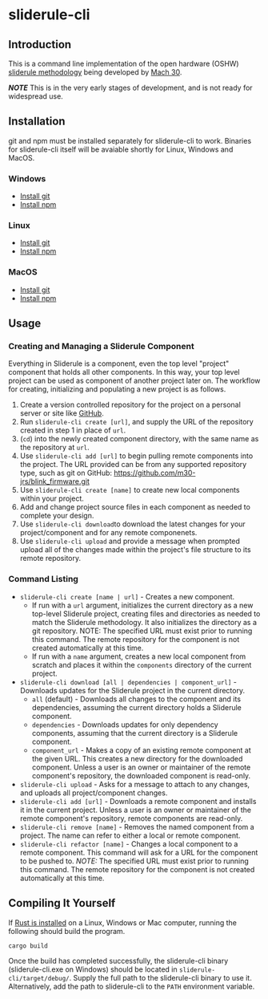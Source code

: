 # sliderule-cli

## Introduction
This is a command line implementation of the open hardware (OSHW) [sliderule methodology](https://github.com/Mach30/sliderule) being developed by [Mach 30](http://mach30.org/).

***NOTE*** This is in the very early stages of development, and is not ready for widespread use.

## Installation

git and npm must be installed separately for sliderule-cli to work. Binaries for sliderule-cli itself will be avaiable shortly for Linux, Windows and MacOS.

### Windows
- [Install git](https://git-scm.com/download/win)
- [Install npm](https://www.npmjs.com/package/npm#windows-computers)

### Linux

- [Install git](https://git-scm.com/download/linux)
- [Install npm](https://www.npmjs.com/package/npm#fancy-install-unix)

### MacOS

- [Install git](https://git-scm.com/download/mac)
- [Install npm](https://www.npmjs.com/package/npm#apple-macintosh-computers)

## Usage

### Creating and Managing a Sliderule Component

Everything in Sliderule is a component, even the top level "project" component that holds all other components. In this way, your top level project can be used as component of another project later on. The workflow for creating, initializing and populating a new project is as follows.

1. Create a version controlled repository for the project on a personal server or site like [GitHub](https://github.com).
2. Run `sliderule-cli create [url]`, and supply the URL of the repository created in step 1 in place of `url`.
3. (`cd`) into the newly created component directory, with the same name as the repository at `url`.
4. Use `sliderule-cli add [url]` to begin pulling remote components into the project. The URL provided can be from any supported repository type, such as git on GitHub: https://github.com/m30-jrs/blink_firmware.git
5. Use `sliderule-cli create [name]` to create new local components within your project.
5. Add and change project source files in each component as needed to complete your design.
6. Use `sliderule-cli download`to download the latest changes for your project/component and for any remote componenets.
7. Use `sliderule-cli upload` and provide a message when prompted upload all of the changes made within the project's file structure to its remote repository.

### Command Listing
- `sliderule-cli create [name | url]` - Creates a new component. 
  - If run with a `url` argument, initializes the current directory as a new top-level Sliderule project, creating files and directories as needed to match the Sliderule methodology. It also initializes the directory as a git repository. NOTE: The specified URL must exist prior to running this command. The remote repository for the component is not created automatically at this time.
  - If run with a `name` argument, creates a new local component from scratch and places it within the `components` directory of the current project.
- `sliderule-cli download [all | dependencies | component_url]` - Downloads updates for the Sliderule project in the current directory.
  - `all` (default) - Downloads all changes to the component and its dependencies, assuming the current directory holds a Sliderule component.
  - `dependencies` - Downloads updates for only dependency components, assuming that the current directory is a Sliderule component.
  - `component_url` - Makes a copy of an existing remote component at the given URL. This creates a new directory for the downloaded component. Unless a user is an owner or maintainer of the remote component's repository, the downloaded component is read-only.
- `sliderule-cli upload` - Asks for a message to attach to any changes, and uploads all project/component changes.
- `sliderule-cli add [url]` - Downloads a remote component and installs it in the current project. Unless a user is an owner or maintainer of the remote component's repository, remote components are read-only.
- `sliderule-cli remove [name]` - Removes the named component from a project. The name can refer to either a local or remote component.
- `sliderule-cli refactor [name]` - Changes a local component to a remote component. This command will ask for a URL for the component to be pushed to. *NOTE:* The specified URL must exist prior to running this command. The remote repository for the component is not created automatically at this time.

## Compiling It Yourself

If [Rust is installed](https://www.rust-lang.org/en-US/install.html) on a Linux, Windows or Mac computer, running the following should build the program.
```
cargo build
```
Once the build has completed successfully, the sliderule-cli binary (sliderule-cli.exe on Windows) should be located in `sliderule-cli/target/debug/`. Supply the full path to the sliderule-cli binary to use it. Alternatively, add the path to sliderule-cli to the `PATH` environment variable.

